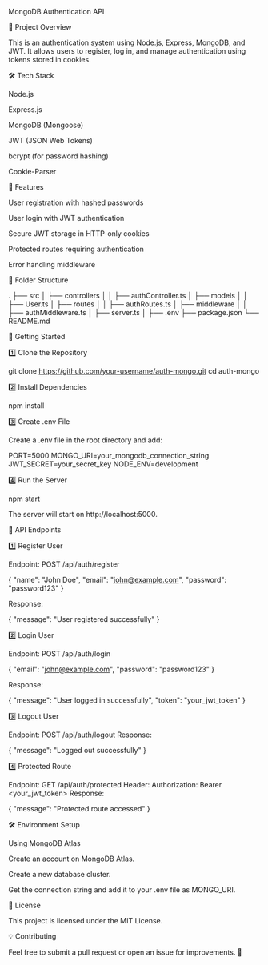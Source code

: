 MongoDB Authentication API

🚀 Project Overview

This is an authentication system using Node.js, Express, MongoDB, and JWT. It allows users to register, log in, and manage authentication using tokens stored in cookies.

🛠 Tech Stack

Node.js

Express.js

MongoDB (Mongoose)

JWT (JSON Web Tokens)

bcrypt (for password hashing)

Cookie-Parser

📌 Features

User registration with hashed passwords

User login with JWT authentication

Secure JWT storage in HTTP-only cookies

Protected routes requiring authentication

Error handling middleware

📂 Folder Structure

.
├── src
│   ├── controllers
│   │   ├── authController.ts
│   ├── models
│   │   ├── User.ts
│   ├── routes
│   │   ├── authRoutes.ts
│   ├── middleware
│   │   ├── authMiddleware.ts
│   ├── server.ts
│
├── .env
├── package.json
└── README.md

🚀 Getting Started

1️⃣ Clone the Repository

git clone https://github.com/your-username/auth-mongo.git
cd auth-mongo

2️⃣ Install Dependencies

npm install

3️⃣ Create .env File

Create a .env file in the root directory and add:

PORT=5000
MONGO_URI=your_mongodb_connection_string
JWT_SECRET=your_secret_key
NODE_ENV=development

4️⃣ Run the Server

npm start

The server will start on http://localhost:5000.

🔐 API Endpoints

1️⃣ Register User

Endpoint: POST /api/auth/register

{
  "name": "John Doe",
  "email": "john@example.com",
  "password": "password123"
}

Response:

{
  "message": "User registered successfully"
}

2️⃣ Login User

Endpoint: POST /api/auth/login

{
  "email": "john@example.com",
  "password": "password123"
}

Response:

{
  "message": "User logged in successfully",
  "token": "your_jwt_token"
}

3️⃣ Logout User

Endpoint: POST /api/auth/logout
Response:

{
  "message": "Logged out successfully"
}

4️⃣ Protected Route

Endpoint: GET /api/auth/protected
Header: Authorization: Bearer <your_jwt_token>
Response:

{
  "message": "Protected route accessed"
}

🛠 Environment Setup

Using MongoDB Atlas

Create an account on MongoDB Atlas.

Create a new database cluster.

Get the connection string and add it to your .env file as MONGO_URI.

📜 License

This project is licensed under the MIT License.

💡 Contributing

Feel free to submit a pull request or open an issue for improvements. 🚀
